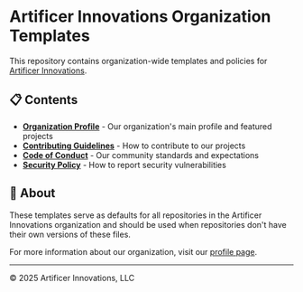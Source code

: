 # Artificer Innovations Organization Templates

This repository contains organization-wide templates and policies for [Artificer Innovations](https://github.com/Artificer-Innovations).

## 📋 Contents

- **[Organization Profile](profile/README.md)** - Our organization's main profile and featured projects
- **[Contributing Guidelines](CONTRIBUTING.md)** - How to contribute to our projects
- **[Code of Conduct](CODE_OF_CONDUCT.md)** - Our community standards and expectations
- **[Security Policy](SECURITY.md)** - How to report security vulnerabilities

## 🏢 About

These templates serve as defaults for all repositories in the Artificer Innovations organization and should be used when repositories don't have their own versions of these files.

For more information about our organization, visit our [profile page](profile/README.md).

---

© 2025 Artificer Innovations, LLC